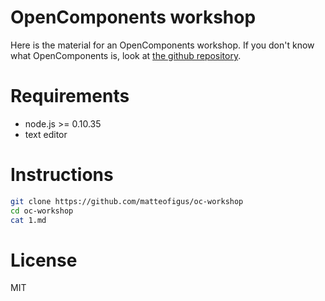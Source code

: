 OpenComponents workshop
=======================

Here is the material for an OpenComponents workshop. If you don't know what OpenComponents is, look at [the github repository](https://github.com/opentable/oc).

# Requirements

* node.js >= 0.10.35
* text editor

# Instructions

```sh
git clone https://github.com/matteofigus/oc-workshop
cd oc-workshop
cat 1.md
```

# License
MIT